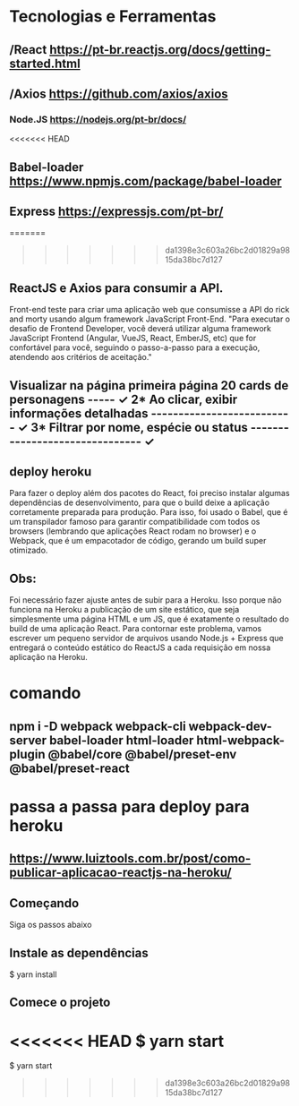 # Tecnologias e Ferramentas
## /React https://pt-br.reactjs.org/docs/getting-started.html
## /Axios https://github.com/axios/axios
### Node.JS https://nodejs.org/pt-br/docs/
<<<<<<< HEAD
## Babel-loader https://www.npmjs.com/package/babel-loader
## Express https://expressjs.com/pt-br/
=======
>>>>>>> da1398e3c603a26bc2d01829a9815da38bc7d127

## ReactJS e Axios para consumir a API.
Front-end teste para criar uma aplicação web que consumisse a API do rick and morty usando algum framework JavaScript Front-End.
"Para executar o desafio de Frontend Developer, você deverá utilizar alguma framework JavaScript Frontend (Angular, VueJS, React, EmberJS, etc) que for confortável para você, seguindo o passo-a-passo para a execução, atendendo aos critérios de aceitação."

## Visualizar na página primeira página 20 cards de personagens ----- ✓ 2* Ao clicar, exibir informações detalhadas -------------------------- ✓ 3* Filtrar por nome, espécie ou status ------------------------------- ✓

## deploy heroku
Para fazer o deploy além dos pacotes do React, foi preciso instalar algumas dependências de desenvolvimento, para que o build deixe a aplicação corretamente preparada para produção. Para isso, foi usado o Babel, que é um transpilador famoso para garantir compatibilidade com todos os browsers (lembrando que aplicações React rodam no browser) e o Webpack, que é um empacotador de código, gerando um build super otimizado.
## Obs: 
Foi necessário fazer ajuste antes de subir para a Heroku. Isso porque não funciona na Heroku a publicação de um site estático, que seja simplesmente uma página HTML e um JS, que é exatamente o resultado do build de uma aplicação React.
Para contornar este problema, vamos escrever um pequeno servidor de arquivos usando Node.js + Express que entregará o conteúdo estático do ReactJS a cada requisição em nossa aplicação na Heroku.

# comando
## npm i -D webpack webpack-cli webpack-dev-server babel-loader html-loader html-webpack-plugin @babel/core @babel/preset-env @babel/preset-react

# passa a passa para deploy para heroku
## https://www.luiztools.com.br/post/como-publicar-aplicacao-reactjs-na-heroku/

## Começando
Siga os passos abaixo

## Instale as dependências
$ yarn install

## Comece o projeto
<<<<<<< HEAD
$ yarn start
=======
$ yarn start
>>>>>>> da1398e3c603a26bc2d01829a9815da38bc7d127
